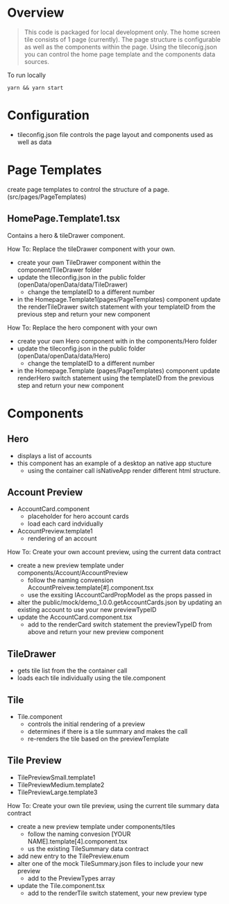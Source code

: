 

# Overview
> This code is packaged for local development only.  The home screen tile consists of 1 page (currently).  The page structure is configurable as well as the components within the page.  Using the tileconig.json you can control the home page template and the components data sources.

To run locally
```
yarn && yarn start
```

# Configuration
- tileconfig.json file controls the page layout and components used as well as data

# Page Templates

create page templates to control the structure of a page.  (src/pages/PageTemplates)
## HomePage.Template1.tsx

Contains a hero & tileDrawer component.

How To:  Replace the tileDrawer component with your own.
- create your own TileDrawer component within the component/TileDrawer folder
- update the tileconfig.json in the public folder (openData/openData/data/TileDrawer)
    - change the templateID to a different number
- in the Homepage.Template1(pages/PageTemplates) component update the renderTileDrawer switch statement with your templateID from the previous step and return your new component

How To: Replace the hero component with your own
- create your own Hero component with in the components/Hero folder
- update the tileconfig.json in the public folder (openData/openData/data/Hero)
    - change the templateID to a different number
- in the Homepage.Template (pages/PageTemplates) component update renderHero switch statement using the templateID from the previous step and return your new component

# Components

## Hero
- displays a list of accounts
- this component has an example of a desktop an native app stucture
    - using the container call isNativeApp render different html structure.

## Account Preview
- AccountCard.component
    - placeholder for hero account cards
    - load each card indvidually
- AccountPreview.template1
    - rendering of an account 

How To: Create your own account preview, using the current data contract
- create a new preview template under components/Account/AccountPreview
    - follow the naming convension AccountPreivew.template[#].component.tsx
    - use the exsiting IAccountCardPropModel as the props passed in
- alter the public/mock/demo_1.0.0.getAccountCards.json by updating an existing account to use your new previewTypeID
- update the AccountCard.component.tsx
    - add to the renderCard switch statement the previewTypeID from above and return your new preview component
## TileDrawer

- gets tile list from the the container call
- loads each tile individually using the tile.component

## Tile
- Tile.component
    - controls the initial rendering of a preview
    - determines if there is a tile summary and makes the call
    - re-renders the tile based on the previewTemplate

## Tile Preview    
- TilePreviewSmall.template1
- TilePreviewMedium.template2
- TilePreviewLarge.template3

How To: Create your own tile preview, using the current tile summary data contract
- create a new preview template under components/tiles
    - follow the naming convesion [YOUR NAME].template[4].component.tsx
    - us the existing TileSummary data contract
- add new entry to the TilePreview.enum
- alter one of the mock TileSummary.json files to include your new preview
    - add to the PreviewTypes array
- update the Tile.component.tsx
    - add to the renderTile switch statement, your new preview type
